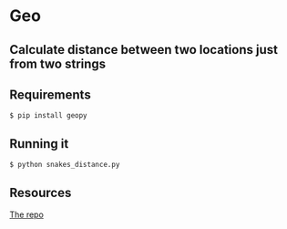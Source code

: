 # Geo

## Calculate distance between two locations just from two strings

## Requirements

```
$ pip install geopy
```

## Running it

```
$ python snakes_distance.py
```

## Resources

[The repo](https://github.com/geopy/geopy)
